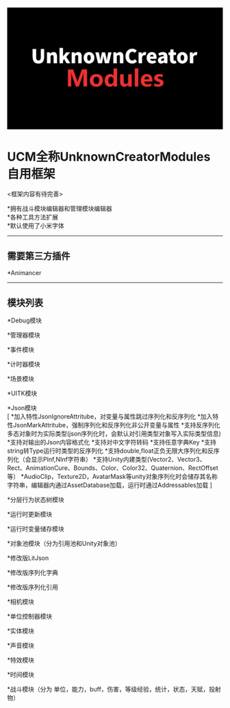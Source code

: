 ![图片描述](UCMLogo.png)<br>

# UCM全称UnknownCreatorModules 自用框架

<框架内容有待完善>

*拥有战斗模块编辑器和管理模块编辑器<br>
*各种工具方法扩展<br>
*默认使用了小米字体<br>

---------------------------------------------------

## 需要第三方插件<br>
*Animancer<br>

---------------------------------------------------

## 模块列表<br>
*Debug模块<br>

*管理器模块<br>

*事件模块<br>

*计时器模块<br>

*场景模块<br>

*UITK模块<br>

*Json模块<br>
[
*加入特性JsonIgnoreAttritube，对变量与属性跳过序列化和反序列化
*加入特性JsonMarkAttritube，强制序列化和反序列化非公开变量与属性
*支持反序列化多态对象时为实际类型(json序列化时，会默认对引用类型对象写入实际类型信息)
*支持对输出的Json内容格式化
*支持对中文字符转码
*支持任意字典Key
*支持string转Type运行时类型的反序列化
*支持double,float正负无限大序列化和反序列化（会显示PInf,NInf字符串）
*支持Unity内建类型(Vector2、Vector3、Rect、AnimationCure、Bounds、Color、Color32、Quaternion、RectOffset等）
*AudioClip，Texture2D，AvatarMask等unity对象序列化时会储存其名称字符串，编辑器内通过AssetDatabase加载，运行时通过Addressables加载
]<br>

*分层行为状态树模块<br>

*运行时更新模块<br>

*运行时变量储存模块<br>

*对象池模块（分为引用池和Unity对象池）<br>

*修改版LitJson<br>

*修改版序列化字典<br>

*修改版序列化引用<br>

*相机模块<br>

*单位控制器模块<br>

*实体模块<br>

*声音模块<br>

*特效模块<br>

*时间模块<br>

*战斗模块（分为 单位，能力，buff，伤害，等级经验，统计，状态，天赋，投射物）<br>
